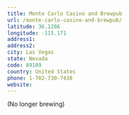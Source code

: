 ```yaml
---
title: Monte Carlo Casino and Brewpub
url: /monte-carlo-casino-and-brewpub/
latitude: 36.1286
longitude: -115.171
address1: 
address2: 
city: Las Vegas
state: Nevada
code: 89109
country: United States
phone: 1-702-730-7438
website: 
---
```

(No longer brewing)
